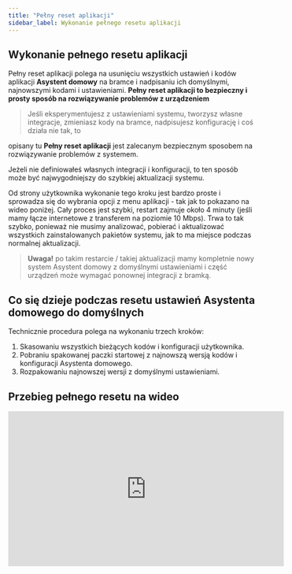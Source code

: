 ```yaml
---
title: "Pełny reset aplikacji"
sidebar_label: Wykonanie pełnego resetu aplikacji
---
```


## Wykonanie pełnego resetu aplikacji

Pełny reset aplikacji polega na usunięciu wszystkich ustawień i kodów aplikacji **Asystent domowy** na bramce i nadpisaniu ich domyślnymi, najnowszymi kodami i ustawieniami.
 **Pełny reset aplikacji to bezpieczny i prosty sposób na rozwiązywanie problemów z urządzeniem**
>
> Jeśli eksperymentujesz z ustawieniami systemu, tworzysz własne integracje, zmieniasz kody na bramce, nadpisujesz konfigurację i coś działa nie tak, to

opisany tu **Pełny reset aplikacji** jest zalecanym bezpiecznym sposobem na rozwiązywanie problemów z systemem.


Jeżeli nie definiowałeś własnych integracji i konfiguracji, to ten sposób może być najwygodniejszy do szybkiej aktualizacji systemu.

Od strony użytkownika wykonanie tego kroku jest bardzo proste i sprowadza się do wybrania opcji z menu aplikacji - tak jak to pokazano na wideo poniżej.
Cały proces jest szybki, restart zajmuje około 4 minuty (jeśli mamy łącze internetowe z transferem na poziomie 10 Mbps).
Trwa to tak szybko, ponieważ nie musimy analizować, pobierać i aktualizować wszystkich zainstalowanych pakietów systemu, jak to ma miejsce podczas normalnej aktualizacji.

> **Uwaga!** po takim restarcie / takiej aktualizacji mamy kompletnie nowy system Asystent domowy z domyślnymi ustawieniami i część urządzeń może wymagać ponownej integracji z bramką.

## Co się dzieje podczas resetu ustawień Asystenta domowego do domyślnych

Technicznie procedura polega na wykonaniu trzech kroków:

1. Skasowaniu wszystkich bieżących kodów i konfiguracji użytkownika.
2. Pobraniu spakowanej paczki startowej z najnowszą wersją kodów i konfiguracji Asystenta domowego.
3. Rozpakowaniu najnowszej wersji z domyślnymi ustawieniami.


## Przebieg pełnego resetu na wideo

<iframe width="560" height="315"  src="https://www.youtube.com/embed/3FO9hBl1V90" frameborder="0" allowfullscreen></iframe>
